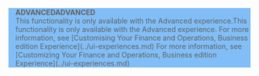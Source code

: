 <blockquote STYLE="background: #81BEF7;border-left:None"><span data-ttu-id="47649-101"><b>ADVANCED</b></span><span class="sxs-lookup"><span data-stu-id="47649-101"><b>ADVANCED</b></span></span><br /><span data-ttu-id="47649-102">This functionality is only available with the Advanced experience.</span><span class="sxs-lookup"><span data-stu-id="47649-102">This functionality is only available with the Advanced experience.</span></span> <span data-ttu-id="47649-103">For more information, see [Customising Your Finance and Operations, Business edition Experience](../ui-experiences.md) </span><span class="sxs-lookup"><span data-stu-id="47649-103">For more information, see [Customizing Your Finance and Operations, Business edition  Experience](../ui-experiences.md) </span></span></blockquote>

